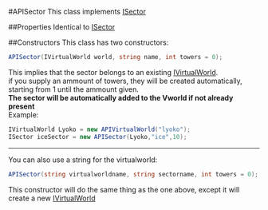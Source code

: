 #APISector
This class implements [ISector](./Interfaces/ISector.md)

##Properties
Identical to [ISector](./Interfaces/ISector.md)

##Constructors
This class has two constructors:

```csharp
APISector(IVirtualWorld world, string name, int towers = 0);
```
This implies that the sector belongs to an existing [IVirtualWorld](./Interfaces/IVirtualWorld.md).  
if you supply an ammount of towers, they will be created automatically,
starting from 1 until the ammount given.  
**The sector will be automatically added to the Vworld if not already present**  
Example:
```csharp
IVirtualWorld Lyoko = new APIVirtualWorld("lyoko");
ISector iceSector = new APISector(Lyoko,"ice",10);
```
***
You can also use a string for the virtualworld:
```csharp
APISector(string virtualworldname, string sectorname, int towers = 0);
```
This constructor will do the same thing as the one above, except it will create a new [IVirtualWorld](./Interfaces/IVirtualWorld.md)
